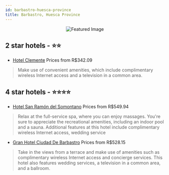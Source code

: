 ```yaml
---
id: barbastro-huesca-province
title: Barbastro, Huesca Province
---
```


<center><img src="https://i.travelapi.com/hotels/3000000/2630000/2621800/2621726/446fe90f_z.jpg" alt="Featured Image" /></center>


##  2 star hotels - ⭐️⭐️

-    [Hotel Clemente](https://us.hurb.com/hotels/barbastro/hotel-clemente-JNP-JP003069?cmp=18055) Prices from R$342.09
   > Make use of convenient amenities, which include complimentary wireless Internet access and a television in a common area.

##  4 star hotels - ⭐️⭐️⭐️⭐️

-    [Hotel San Ramón del Somontano](https://us.hurb.com/hotels/barbastro/hotel-san-ramon-del-somontano-JNP-JP003052?cmp=18055) Prices from R$549.94
   > Relax at the full-service spa, where you can enjoy massages. You're sure to appreciate the recreational amenities, including an indoor pool and a sauna. Additional features at this hotel include complimentary wireless Internet access, wedding service
-    [Gran Hotel Ciudad De Barbastro](https://us.hurb.com/hotels/barbastro/gran-hotel-ciudad-de-barbastro-JNP-JP556325?cmp=18055) Prices from R$528.15
   > Take in the views from a terrace and make use of amenities such as complimentary wireless Internet access and concierge services. This hotel also features wedding services, a television in a common area, and a ballroom.
